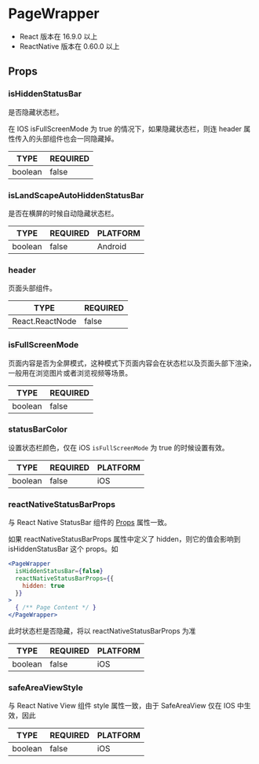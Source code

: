 # PageWrapper

- React 版本在 16.9.0 以上
- ReactNative 版本在 0.60.0 以上

## Props

### isHiddenStatusBar

是否隐藏状态栏。

在 IOS isFullScreenMode 为 true 的情况下，如果隐藏状态栏，则连 header 属性传入的头部组件也会一同隐藏掉。

| TYPE    | REQUIRED |
| ------- | -------- |
| boolean | false    |

### isLandScapeAutoHiddenStatusBar

是否在横屏的时候自动隐藏状态栏。

| TYPE    | REQUIRED | PLATFORM |
| ------- | -------- | -------- |
| boolean | false    | Android  |

### header

页面头部组件。

| TYPE            | REQUIRED |
| --------------- | -------- |
| React.ReactNode | false    |

### isFullScreenMode

页面内容是否为全屏模式，这种模式下页面内容会在状态栏以及页面头部下渲染，一般用在浏览图片或者浏览视频等场景。

| TYPE    | REQUIRED |
| ------- | -------- |
| boolean | false    |

### statusBarColor

设置状态栏颜色，仅在 iOS `isFullScreenMode` 为 true 的时候设置有效。

| TYPE    | REQUIRED | PLATFORM |
| ------- | -------- | -------- |
| boolean | false    | iOS      |

### reactNativeStatusBarProps

与 React Native StatusBar 组件的 [Props](https://facebook.github.io/react-native/docs/statusbar#props) 属性一致。

如果 reactNativeStatusBarProps 属性中定义了 hidden，则它的值会影响到 isHiddenStatusBar 这个 props。如

```jsx
<PageWrapper
  isHiddenStatusBar={false}
  reactNativeStatusBarProps={{
    hidden: true
  }}
>
  { /** Page Content */ }
</PageWrapper>
```

此时状态栏是否隐藏，将以 reactNativeStatusBarProps 为准

| TYPE    | REQUIRED | PLATFORM |
| ------- | -------- | -------- |
| boolean | false    | iOS      |

### safeAreaViewStyle

与 React Native View 组件 style 属性一致，由于 SafeAreaView 仅在 IOS 中生效，因此

| TYPE    | REQUIRED | PLATFORM |
| ------- | -------- | -------- |
| boolean | false    | iOS      |
